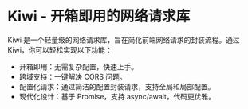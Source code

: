 # Kiwi - 开箱即用的网络请求库

Kiwi 是一个轻量级的网络请求库，旨在简化前端网络请求的封装流程。通过 Kiwi，你可以轻松实现以下功能：

- 开箱即用：无需复杂配置，快速上手。
- 跨域支持：一键解决 CORS 问题。
- 配置化请求：通过简洁的配置封装请求，支持全局和局部配置。
- 现代化设计：基于 Promise，支持 async/await，代码更优雅。